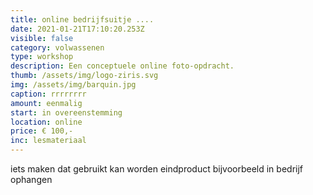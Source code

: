 ```yaml
---
title: online bedrijfsuitje ....
date: 2021-01-21T17:10:20.253Z
visible: false
category: volwassenen
type: workshop
description: Een conceptuele online foto-opdracht.
thumb: /assets/img/logo-ziris.svg
img: /assets/img/barquin.jpg
caption: rrrrrrrr
amount: eenmalig
start: in overeenstemming
location: online
price: € 100,-
inc: lesmateriaal
---
```

iets maken dat gebruikt kan worden eindproduct bijvoorbeeld in bedrijf ophangen
